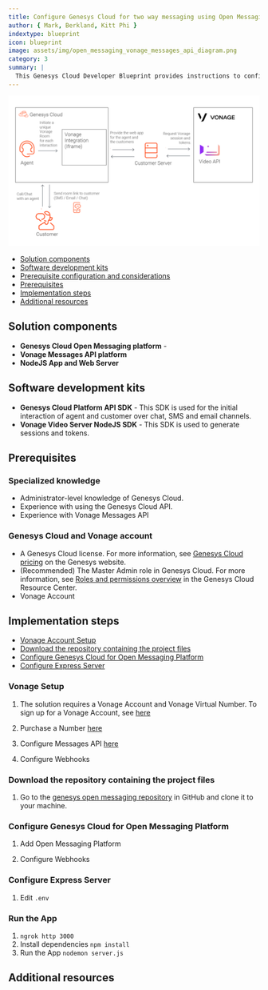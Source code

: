 ```yaml
---
title: Configure Genesys Cloud for two way messaging using Open Messaging Platform and Vonage Messages API
author: { Mark, Berkland, Kitt Phi }
indextype: blueprint
icon: blueprint
image: assets/img/open_messaging_vonage_messages_api_diagram.png
category: 3
summary: |
  This Genesys Cloud Developer Blueprint provides instructions to configure a middleware to allow a Genesys Cloud Agent to send and receive messages from a Vonage Virtual Number (LVN), using the Open Messaging Platform and Vonage Messages API.
---
```


![Flowchart for Open Messaging to Vonage Messages API](flowchart.png 'Flowchart for Open Messaging to Vonage Messages API')

- [Solution components](#solution-components 'Goes to the Solutions components section')
- [Software development kits](#software-development-kits 'Goes to the Software development kits section')
- [Prerequisite configuration and considerations](#prerequisite-configuration-and-considerations 'Goes to the Prerequisite configuraiton and considerations section')
- [Prerequisites](#prerequisites 'Goes to the Prerequisites section')
- [Implementation steps](#implementation-steps 'Goes to the Implementation steps section')
- [Additional resources](#additional-resources 'Goes to the Additional resources section')

## Solution components

- **Genesys Cloud Open Messaging platform** -
- **Vonage Messages API platform**
- **NodeJS App and Web Server**

## Software development kits

- **Genesys Cloud Platform API SDK** - This SDK is used for the initial interaction of agent and customer over chat, SMS and email channels.
- **Vonage Video Server NodeJS SDK** - This SDK is used to generate sessions and tokens.

## Prerequisites

### Specialized knowledge

- Administrator-level knowledge of Genesys Cloud.
- Experience with using the Genesys Cloud API.
- Experience with Vonage Messages API

### Genesys Cloud and Vonage account

- A Genesys Cloud license. For more information, see [Genesys Cloud pricing](https://www.genesys.com/pricing 'Opens the Genesys Cloud pricing page') on the Genesys website.
- (Recommended) The Master Admin role in Genesys Cloud. For more information, see [Roles and permissions overview](https://help.mypurecloud.com/?p=24360 'Opens the Roles and permissions overview article') in the Genesys Cloud Resource Center.
- Vonage Account

## Implementation steps

- [Vonage Account Setup](#vonage-account-setup 'Vonage account setup')
- [Download the repository containing the project files](#download-the-repository-containing-the-project-files 'Goes to the Download the repository containing the project files section')
- [Configure Genesys Cloud for Open Messaging Platform](#configure-genesys-cloud-for-open-messaging-platform 'Configure Genesys Cloud for Open Messaging Platform')
- [Configure Express Server](#configure-express-server 'Configure Express Server')

### Vonage Setup

1. The solution requires a Vonage Account and Vonage Virtual Number. To sign up for a Vonage Account, see [here](https://dashboard.nexmo.com/sign-up?icid=tryitfree_homepage_nexmodashbdfreetrialsignup_tile&utm_campaign=vonageseo)

2. Purchase a Number [here](https://dashboard.nexmo.com/your-numbers)

3. Configure Messages API [here](https://dashboard.nexmo.com/settings)

4. Configure Webhooks

### Download the repository containing the project files

1. Go to the [genesys open messaging repository](https://github.com/nexmo-se/genesys-open-messaging 'Opens the genesys open messaging GitHub repository') in GitHub and clone it to your machine.

### Configure Genesys Cloud for Open Messaging Platform

1. Add Open Messaging Platform

2. Configure Webhooks

### Configure Express Server

1. Edit `.env`

### Run the App

1. `ngrok http 3000`
2. Install dependencies `npm install`
3. Run the App `nodemon server.js`

## Additional resources
